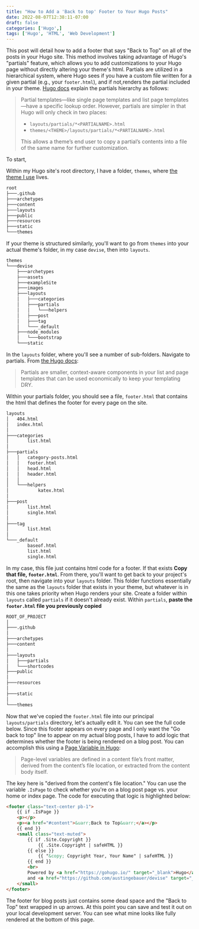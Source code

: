 ```yaml
---
title: "How to Add a 'Back to top' Footer to Your Hugo Posts"
date: 2022-08-07T12:38:11-07:00
draft: false
categories: ['Hugo',]
tags: ['Hugo', 'HTML', 'Web Development']
---
```

This post will detail how to add a footer that says "Back to Top" on all of the posts in your Hugo site. This method involves taking advantage of Hugo's "partials" feature, which allows you to add customizations to your Hugo page without directly altering your theme's html. Partials are utilized in a hierarchical system, where Hugo sees if you have a custom file written for a given partial (e.g., your `footer.html`), and if not,renders the partial included in your theme. [Hugo docs](https://gohugo.io/templates/partials/) explain the partials hierarchy as follows:
>Partial templates—like single page templates and list page templates—have a specific lookup order. However, partials are simpler in that Hugo will only check in two places:
>- `layouts/partials/*<PARTIALNAME>.html`
>- `themes/<THEME>/layouts/partials/*<PARTIALNAME>.html`  
>
>This allows a theme’s end user to copy a partial’s contents into a file of the same name for further customization.

To start,   

Within my Hugo site's root directory, I have a folder, `themes`, where [the theme I use](https://github.com/austingebauer/devise) lives.
```bash {hl_lines=[9]}
root
├───.github
├───archetypes
├───content
├───layouts
├───public
├───resources
├───static
└───themes
```

If your theme is structured similarly, you'll want to go from `themes` into your actual theme's folder, in my case `devise`, then into `layouts`.
```bash {hl_lines=[7]}
themes
└───devise
    ├───archetypes
    ├───assets
    ├───exampleSite
    ├───images
    ├───layouts
    │   ├───categories
    │   ├───partials
    │   │   └───helpers
    │   ├───post
    │   ├───tag
    │   └───_default
    ├───node_modules
    │   └───bootstrap
    └───static
```
In the `layouts` folder, where you'll see a number of sub-folders. Navigate to partials. From [the Hugo docs](https://gohugo.io/templates/partials/):
>Partials are smaller, context-aware components in your list and page templates that can be used economically to keep your templating DRY.

Within your partials folder, you should see a file, `footer.html` that contains the html that defines the footer for every page on the site.
```bash {hl_lines=[10]}
layouts
│   404.html
│   index.html
│
├───categories
│       list.html
│
├───partials
│   │   category-posts.html
│   │   footer.html
│   │   head.html
│   │   header.html
│   │
│   └───helpers
│           katex.html
│
├───post
│       list.html
│       single.html
│
├───tag
│       list.html
│
└───_default
        baseof.html
        list.html
        single.html
```

In my case, this file just contains html code for a footer. If that exists **Copy that file, `footer.html`**. From there, you'll want to get back to your project's root, then navigate into your `layouts` folder. This folder functions essentially the same as the `layouts` folder that exists in your theme, but whatever is in this one takes priority when Hugo renders your site. Create a folder within `layouts` called `partials` if it doesn't already exist. Within `partials`, **paste the `footer.html` file you previously copied**


```bash {hl_lines=[9]}
ROOT_OF_PROJECT
│ 
├───.github
│ 
├───archetypes
├───content
│ 
├───layouts
│   ├───partials
│   └───shortcodes
├───public
│ 
├───resources
│ 
├───static
│ 
└───themes
```


Now that we've copied the `footer.html` file into our principal `layouts/partials` directory, let's actually edit it. You can see the full code below. Since this footer appears on every page and I only want the "Go back to top" line to appear on my actual blog posts, I have to add logic that determines whether the footer is being rendered on a blog post. You can accomplish this using a [Page Variable in Hugo](https://gohugo.io/variables/page/):
>Page-level variables are defined in a content file’s front matter, derived from the content’s file location, or extracted from the content body itself.

The key here is "derived from the content's file location." You can use the variable `.IsPage` to check whether you're on a blog post page vs. your home or index page. The code for executing that logic is highlighted below:


```html {linenos=inline, hl_lines=["2-5"]}
<footer class="text-center pb-1">
    {{ if .IsPage }}
    <p></p>
    <p><a href="#content">&uarr;Back to Top&uarr;</a></p>
    {{ end }}
    <small class="text-muted">
        {{ if .Site.Copyright }}
            {{ .Site.Copyright | safeHTML }}
        {{ else }}
            {{ "&copy; Copyright Year, Your Name" | safeHTML }}
        {{ end }}
        <br>
        Powered by <a href="https://gohugo.io/" target="_blank">Hugo</a>
        and <a href="https://github.com/austingebauer/devise" target="_blank">Devise</a>
    </small>
</footer>
```
The footer for blog posts just contains some dead space and the "Back to Top" text wrapped in up arrows. At this point you can save and test it out on your local development server. You can see what mine looks like fully rendered at the bottom of this page.